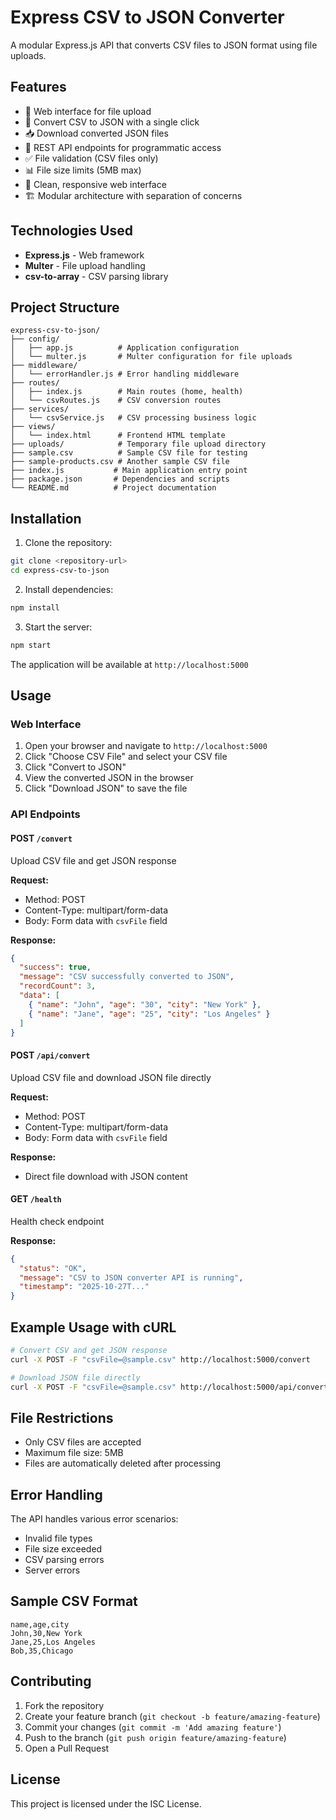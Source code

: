 # Express CSV to JSON Converter

A modular Express.js API that converts CSV files to JSON format using file uploads.

## Features

- 📁 Web interface for file upload
- 🔄 Convert CSV to JSON with a single click
- 📥 Download converted JSON files
- 🚀 REST API endpoints for programmatic access
- ✅ File validation (CSV files only)
- 📊 File size limits (5MB max)
- 🎨 Clean, responsive web interface
- 🏗️ Modular architecture with separation of concerns

## Technologies Used

- **Express.js** - Web framework
- **Multer** - File upload handling
- **csv-to-array** - CSV parsing library

## Project Structure

```
express-csv-to-json/
├── config/
│   ├── app.js          # Application configuration
│   └── multer.js       # Multer configuration for file uploads
├── middleware/
│   └── errorHandler.js # Error handling middleware
├── routes/
│   ├── index.js        # Main routes (home, health)
│   └── csvRoutes.js    # CSV conversion routes
├── services/
│   └── csvService.js   # CSV processing business logic
├── views/
│   └── index.html      # Frontend HTML template
├── uploads/            # Temporary file upload directory
├── sample.csv          # Sample CSV file for testing
├── sample-products.csv # Another sample CSV file
├── index.js           # Main application entry point
├── package.json       # Dependencies and scripts
└── README.md          # Project documentation
```

## Installation

1. Clone the repository:

```bash
git clone <repository-url>
cd express-csv-to-json
```

2. Install dependencies:

```bash
npm install
```

3. Start the server:

```bash
npm start
```

The application will be available at `http://localhost:5000`

## Usage

### Web Interface

1. Open your browser and navigate to `http://localhost:5000`
2. Click "Choose CSV File" and select your CSV file
3. Click "Convert to JSON"
4. View the converted JSON in the browser
5. Click "Download JSON" to save the file

### API Endpoints

#### POST `/convert`

Upload CSV file and get JSON response

**Request:**

- Method: POST
- Content-Type: multipart/form-data
- Body: Form data with `csvFile` field

**Response:**

```json
{
  "success": true,
  "message": "CSV successfully converted to JSON",
  "recordCount": 3,
  "data": [
    { "name": "John", "age": "30", "city": "New York" },
    { "name": "Jane", "age": "25", "city": "Los Angeles" }
  ]
}
```

#### POST `/api/convert`

Upload CSV file and download JSON file directly

**Request:**

- Method: POST
- Content-Type: multipart/form-data
- Body: Form data with `csvFile` field

**Response:**

- Direct file download with JSON content

#### GET `/health`

Health check endpoint

**Response:**

```json
{
  "status": "OK",
  "message": "CSV to JSON converter API is running",
  "timestamp": "2025-10-27T..."
}
```

## Example Usage with cURL

```bash
# Convert CSV and get JSON response
curl -X POST -F "csvFile=@sample.csv" http://localhost:5000/convert

# Download JSON file directly
curl -X POST -F "csvFile=@sample.csv" http://localhost:5000/api/convert -o output.json
```

## File Restrictions

- Only CSV files are accepted
- Maximum file size: 5MB
- Files are automatically deleted after processing

## Error Handling

The API handles various error scenarios:

- Invalid file types
- File size exceeded
- CSV parsing errors
- Server errors

## Sample CSV Format

```csv
name,age,city
John,30,New York
Jane,25,Los Angeles
Bob,35,Chicago
```

## Contributing

1. Fork the repository
2. Create your feature branch (`git checkout -b feature/amazing-feature`)
3. Commit your changes (`git commit -m 'Add amazing feature'`)
4. Push to the branch (`git push origin feature/amazing-feature`)
5. Open a Pull Request

## License

This project is licensed under the ISC License.

